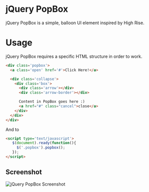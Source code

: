 # jQuery PopBox

jQuery PopBox is a simple, balloon UI element inspired by High Rise.

# Usage
jQuery PopBox requires a specific HTML structure in order to work.

```html
<div class='popbox'>
  <a class='open' href='#'>Click Here!</a>

  <div class='collapse'>
    <div class='box'>
      <div class='arrow'></div>
      <div class='arrow-border'></div>

      Content in PopBox goes here :)
      <a href="#" class="cancel">close</a>
    </div>
  </div>
</div>
```

And to

```html
<script type='text/javascript'>
   $(document).ready(function(){
     $('.popbox').popbox();
   });
</script>
```

## Screenshot
![jQuery PopBox Screenshot](https://github.com/gristmill/jquery-popbox/raw/master/screenshot.png)